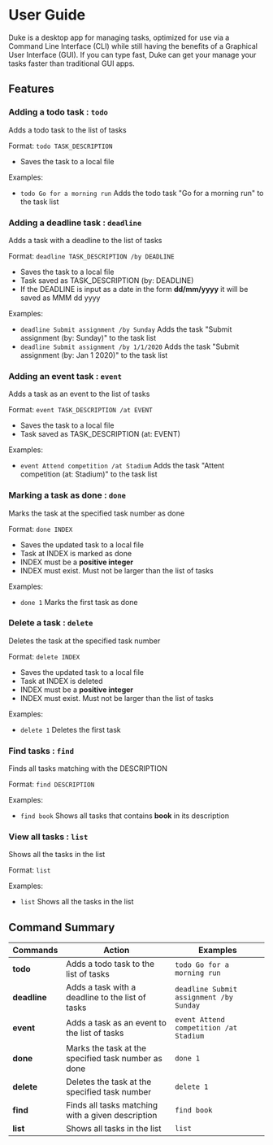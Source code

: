 # User Guide
Duke is a desktop app for managing tasks, 
optimized for use via a Command Line Interface 
(CLI) while still having the benefits of a Graphical User Interface (GUI). 
If you can type fast, Duke can get your manage your tasks 
faster than traditional GUI apps.

## Features 

### Adding a todo task : `todo`
Adds a todo task to the list of tasks

Format: `todo TASK_DESCRIPTION`
* Saves the task to a local file

Examples:
* `todo Go for a morning run` Adds the todo task 
"Go for a morning run" to the task list

### Adding a deadline task : `deadline`
Adds a task with a deadline to the list of tasks

Format: `deadline TASK_DESCRIPTION /by DEADLINE`
* Saves the task to a local file
* Task saved as TASK_DESCRIPTION (by: DEADLINE)
* If the DEADLINE is input as a date in the form
**dd/mm/yyyy** it will be saved as MMM dd yyyy

Examples:
* `deadline Submit assignment /by Sunday` Adds the task 
"Submit assignment (by: Sunday)" to the task list
* `deadline Submit assignment /by 1/1/2020` Adds the task 
"Submit assignment (by: Jan 1 2020)" to the task list

### Adding an event task : `event`
Adds a task as an event to the list of tasks

Format: `event TASK_DESCRIPTION /at EVENT`
* Saves the task to a local file
* Task saved as TASK_DESCRIPTION (at: EVENT)

Examples:
* `event Attend competition /at Stadium` Adds the task 
"Attent competition (at: Stadium)" to the task list

### Marking a task as done : `done`
Marks the task at the specified task number as done

Format: `done INDEX`
* Saves the updated task to a local file
* Task at INDEX is marked as done
* INDEX must be a **positive integer**
* INDEX must exist. Must not be larger than the list of tasks

Examples:
* `done 1` Marks the first task as done

### Delete a task : `delete`
Deletes the task at the specified task number

Format: `delete INDEX`
* Saves the updated task to a local file
* Task at INDEX is deleted
* INDEX must be a **positive integer**
* INDEX must exist. Must not be larger than the list of tasks

Examples:
* `delete 1` Deletes the first task

### Find tasks : `find`
Finds all tasks matching with the DESCRIPTION

Format: `find DESCRIPTION`

Examples:
* `find book` Shows all tasks that contains **book** in its description

### View all tasks : `list`
Shows all the tasks in the list

Format: `list`

Examples:
* `list` Shows all the tasks in the list

## Command Summary
Commands | Action | Examples
------------ | ------------- | -------------
**todo** | Adds a todo task to the list of tasks | `todo Go for a morning run`
**deadline** | Adds a task with a deadline to the list of tasks | `deadline Submit assignment /by Sunday`
**event** | Adds a task as an event to the list of tasks | `event Attend competition /at Stadium`
**done** | Marks the task at the specified task number as done | `done 1`
**delete** | Deletes the task at the specified task number | `delete 1`
**find** | Finds all tasks matching with a given description | `find book`
**list** | Shows all tasks in the list | `list`